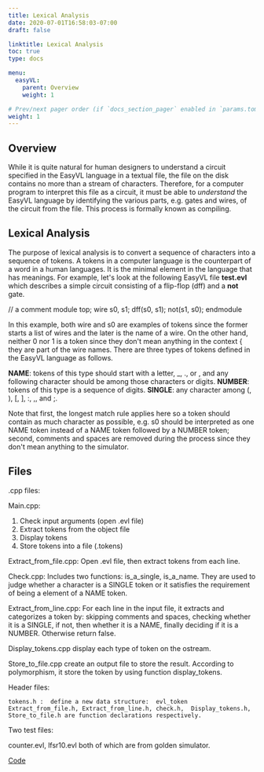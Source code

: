 ```yaml
---
title: Lexical Analysis
date: 2020-07-01T16:58:03-07:00
draft: false

linktitle: Lexical Analysis
toc: true
type: docs

menu:
  easyVL:
    parent: Overview
    weight: 1

# Prev/next pager order (if `docs_section_pager` enabled in `params.toml`)
weight: 1
---
```


## Overview
While it is quite natural for human designers to understand a circuit specified in the
EasyVL language in a textual file, the file on the disk contains no more than a stream
of characters. Therefore, for a computer program to interpret this file as a circuit, it
must be able to *understand* the EasyVL language by identifying the various parts,
e.g. gates and wires, of the circuit from the file. This process is formally known as
compiling. 

## Lexical Analysis
The purpose of lexical analysis is to convert a sequence of characters into a sequence
of tokens. A tokens in a computer language is the counterpart of a word in a human
languages. It is the minimal element in the language that has meanings. For example, let's look at the following EasyVL file **test.evl** which describes a simple circuit
consisting of a flip-flop (dff) and a **not** gate.

// a comment
module top;
wire s0, s1;
dff(s0, s1);
not(s1, s0);
endmodule

In this example, both wire and s0 are examples of tokens since the former starts a list
of wires and the later is the name of a wire. On the other hand, neither 0 nor 1 is a
token since they don't mean anything in the context { they are part of the wire names.
There are three types of tokens defined in the EasyVL language as follows.

**NAME**: tokens of this type should start with a letter, _, ., or \, and any following
character should be among those characters or digits.
**NUMBER**: tokens of this type is a sequence of digits.
**SINGLE**: any character among (, ), [, ], :, ,, and ;.

Note that first, the longest match rule applies here so a token should contain as much
character as possible, e.g. s0 should be interpreted as one NAME token instead of
a NAME token followed by a NUMBER token; second, comments and spaces are
removed during the process since they don't mean anything to the simulator.

## Files

.cpp files:

Main.cpp:
1.	Check input arguments (open .evl file)
2.	Extract tokens from the object file
3.	Display tokens
4.	Store tokens into a file (.tokens)

Extract_from_file.cpp:
	Open .evl file, then extract tokens from each line.

Check.cpp:
	Includes two functions: is_a_single, is_a_name. They are used to judge whether a character is a SINGLE token or it satisfies the requirement of being a element of a NAME token.

Extract_from_line.cpp:
	For each line in the input file, it extracts and categorizes a token by: skipping comments and spaces, checking whether it is a SINGLE, if not, then whether it is a NAME, finally deciding if it is a NUMBER. Otherwise return false.

Display_tokens.cpp
	display each type of token on the ostream.

Store_to_file.cpp
	create an output file to store the result. According to polymorphism, it store the token by using function display_tokens.

Header files:

	tokens.h :  define a new data structure:  evl_token
	Extract_from_file.h, Extract_from_line.h, check.h,  Display_tokens.h, Store_to_file.h are function declarations respectively.

Two test files:

counter.evl,  lfsr10.evl both of which are from golden simulator.


[Code](https://github.com/xiaomuliu/EasyVLsimulator/tree/master/LexicalAnalysis)